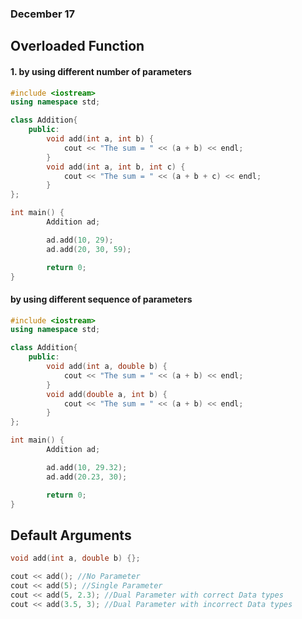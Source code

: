 ### December 17

## Overloaded Function 

####  1. by using different number of parameters

```cpp
#include <iostream>
using namespace std;

class Addition{
    public:
        void add(int a, int b) {
            cout << "The sum = " << (a + b) << endl;
        }
        void add(int a, int b, int c) {
            cout << "The sum = " << (a + b + c) << endl;
        }
};

int main() {
        Addition ad;

        ad.add(10, 29);
        ad.add(20, 30, 59);

        return 0;
}
```

#### by using different sequence of parameters

```cpp
#include <iostream>
using namespace std;

class Addition{
    public:
        void add(int a, double b) {
            cout << "The sum = " << (a + b) << endl;
        }
        void add(double a, int b) {
            cout << "The sum = " << (a + b) << endl;
        }
};

int main() {
        Addition ad;

        ad.add(10, 29.32);
        ad.add(20.23, 30);

        return 0;
}
```

## Default Arguments

```cpp
void add(int a, double b) {};

cout << add(); //No Parameter
cout << add(5); //Single Parameter
cout << add(5, 2.3); //Dual Parameter with correct Data types
cout << add(3.5, 3); //Dual Parameter with incorrect Data types
```